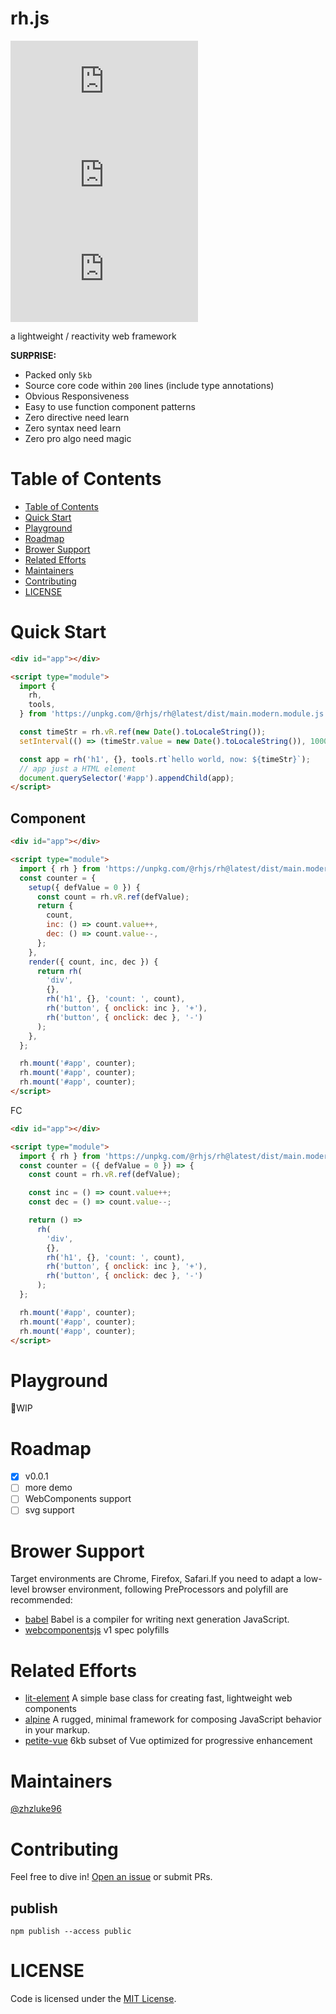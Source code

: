 # rh.js

[![size badge](https://img.shields.io/github/languages/code-size/zhzluke96/rh.js?label=size)](https://github.com/zhzLuke96/rh.js)
[![language](https://img.shields.io/github/languages/top/zhzluke96/rh.js)](https://github.com/zhzLuke96/rh.js)
[![version](https://img.shields.io/github/package-json/v/zhzluke96/rh.js)](https://github.com/zhzLuke96/rh.js)

a lightweight / reactivity web framework

**SURPRISE:**

- Packed only `5kb`
- Source core code within `200` lines (include type annotations)
- Obvious Responsiveness
- Easy to use function component patterns
- Zero directive need learn
- Zero syntax need learn
- Zero pro algo need magic

# Table of Contents

- [Table of Contents](#table-of-contents)
- [Quick Start](#quick-start)
- [Playground](#playground)
- [Roadmap](#roadmap)
- [Brower Support](#brower-support)
- [Related Efforts](#related-efforts)
- [Maintainers](#maintainers)
- [Contributing](#contributing)
- [LICENSE](#license)

<a name="quick-start"></a>

# Quick Start

```html
<div id="app"></div>

<script type="module">
  import {
    rh,
    tools,
  } from 'https://unpkg.com/@rhjs/rh@latest/dist/main.modern.module.js';

  const timeStr = rh.vR.ref(new Date().toLocaleString());
  setInterval(() => (timeStr.value = new Date().toLocaleString()), 1000);

  const app = rh('h1', {}, tools.rt`hello world, now: ${timeStr}`);
  // app just a HTML element
  document.querySelector('#app').appendChild(app);
</script>
```

## Component

```html
<div id="app"></div>

<script type="module">
  import { rh } from 'https://unpkg.com/@rhjs/rh@latest/dist/main.modern.module.js';
  const counter = {
    setup({ defValue = 0 }) {
      const count = rh.vR.ref(defValue);
      return {
        count,
        inc: () => count.value++,
        dec: () => count.value--,
      };
    },
    render({ count, inc, dec }) {
      return rh(
        'div',
        {},
        rh('h1', {}, 'count: ', count),
        rh('button', { onclick: inc }, '+'),
        rh('button', { onclick: dec }, '-')
      );
    },
  };

  rh.mount('#app', counter);
  rh.mount('#app', counter);
  rh.mount('#app', counter);
</script>
```

FC

```html
<div id="app"></div>

<script type="module">
  import { rh } from 'https://unpkg.com/@rhjs/rh@latest/dist/main.modern.module.js';
  const counter = ({ defValue = 0 }) => {
    const count = rh.vR.ref(defValue);

    const inc = () => count.value++;
    const dec = () => count.value--;

    return () =>
      rh(
        'div',
        {},
        rh('h1', {}, 'count: ', count),
        rh('button', { onclick: inc }, '+'),
        rh('button', { onclick: dec }, '-')
      );
  };

  rh.mount('#app', counter);
  rh.mount('#app', counter);
  rh.mount('#app', counter);
</script>
```

# Playground

🚧WIP

# Roadmap

- [x] v0.0.1
- [ ] more demo
- [ ] WebComponents support
- [ ] svg support

# Brower Support

Target environments are Chrome, Firefox, Safari.If you need to adapt a low-level browser environment, following PreProcessors and polyfill are recommended:

- [babel](https://github.com/babel/babel) Babel is a compiler for writing next generation JavaScript.
- [webcomponentsjs](https://github.com/webcomponents/polyfills/tree/master/packages/webcomponentsjs) v1 spec polyfills

# Related Efforts

- [lit-element](https://github.com/Polymer/lit-element) A simple base class for creating fast, lightweight web components
- [alpine](https://github.com/alpinejs/alpine) A rugged, minimal framework for composing JavaScript behavior in your markup.
- [petite-vue](https://github.com/vuejs/petite-vue) 6kb subset of Vue optimized for progressive enhancement

# Maintainers

[@zhzluke96](https://github.com/zhzLuke96)

# Contributing

Feel free to dive in! [Open an issue](https://github.com/zhzLuke96/rh.js/issues/new) or submit PRs.

## publish

```
npm publish --access public
```

# LICENSE

Code is licensed under the [MIT License](./LICENSE).
